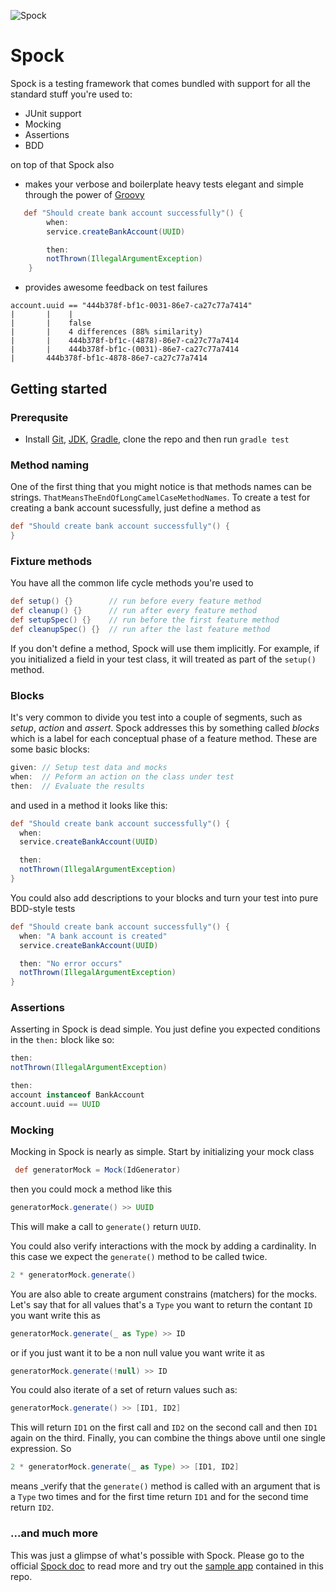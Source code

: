 ![Spock](http://www.startrek.com/legacy_media/images/200307/spock01/320x240.jpg)

# Spock
Spock is a testing framework that comes bundled with support for all the standard stuff you're used to:
* JUnit support
* Mocking
* Assertions
* BDD

on top of that Spock also
* makes your verbose and boilerplate heavy tests elegant and simple through the power of [Groovy](http://www.groovy-lang.org/)
```Groovy
   def "Should create bank account successfully"() {
        when:
        service.createBankAccount(UUID)

        then:
        notThrown(IllegalArgumentException)
    }
```

* provides awesome feedback on test failures
```
account.uuid == "444b378f-bf1c-0031-86e7-ca27c77a7414"
|       |    |
|       |    false
|       |    4 differences (88% similarity)
|       |    444b378f-bf1c-(4878)-86e7-ca27c77a7414
|       |    444b378f-bf1c-(0031)-86e7-ca27c77a7414
|       444b378f-bf1c-4878-86e7-ca27c77a7414
```

## Getting started

### Prerequsite
* Install [Git](http://git-scm.com/), [JDK](http://www.oracle.com/technetwork/java/javase/downloads/index.html), [Gradle](http://www.gradle.org/), clone the repo and then run `gradle test`


### Method naming
One of the first thing that you might notice is that methods names can be strings. `ThatMeansTheEndOfLongCamelCaseMethodNames`. To create a test for creating a bank account sucessfully, just define a method as

```Groovy
def "Should create bank account successfully"() {
}
```

### Fixture methods
You have all the common life cycle methods you're used to
```Groovy
def setup() {}        // run before every feature method
def cleanup() {}      // run after every feature method
def setupSpec() {}    // run before the first feature method
def cleanupSpec() {}  // run after the last feature method
```
If you don't define a method, Spock will use them implicitly. For example, if you initialized a field in your test class, it will treated as part of the `setup()` method.

### Blocks
It's very common to divide you test into a couple of segments, such as _setup_, _action_ and _assert_. Spock addresses this by something called _blocks_ which is a label for each conceptual phase of a feature method. These are some basic blocks:
```Groovy
given: // Setup test data and mocks
when:  // Peform an action on the class under test
then:  // Evaluate the results
```
and used in a method it looks like this:
```Groovy
def "Should create bank account successfully"() {
  when:
  service.createBankAccount(UUID)

  then:
  notThrown(IllegalArgumentException)
}
```
You could also add descriptions to your blocks and turn your test into pure BDD-style tests
```Groovy
def "Should create bank account successfully"() {
  when: "A bank account is created"
  service.createBankAccount(UUID)

  then: "No error occurs"
  notThrown(IllegalArgumentException)
}
```


### Assertions
Asserting in Spock is dead simple. You just define you expected conditions in the `then:` block like so:

```Groovy
then:
notThrown(IllegalArgumentException)
```
```Groovy
then:
account instanceof BankAccount
account.uuid == UUID
```

### Mocking
Mocking in Spock is nearly as simple. Start by initializing your mock class
```Groovy
 def generatorMock = Mock(IdGenerator)
 ```
 then you could mock a method like this
 ```Groovy
 generatorMock.generate() >> UUID
 ```
 This will make a call to `generate()` return `UUID`.
 
 You could also verify interactions with the mock by adding a cardinality. In this case we expect the `generate()` method to be called twice.
 ```Groovy
 2 * generatorMock.generate()
 ```
 You are also able to create argument constrains (matchers) for the mocks. Let's say that for all values that's a `Type` you want to return the contant `ID` you want write this as
 ```Groovy
 generatorMock.generate(_ as Type) >> ID
 ```
 or if you just want it to be a non null value you want write it as
 ```Groovy
 generatorMock.generate(!null) >> ID
 ```
 You could also iterate of a set of return values such as:
 ```Groovy
 generatorMock.generate() >> [ID1, ID2]
 ```
 This will return `ID1` on the first call and `ID2` on the second call and then `ID1` again on the third.
 Finally, you can combine the things above until one single expression. So
 ```Groovy
 2 * generatorMock.generate(_ as Type) >> [ID1, ID2]
 ```
 means _verify that the `generate()` method is called with an argument that is a `Type` two times and for the first time return `ID1` and for the second time return `ID2`.

### ...and much more
This was just a glimpse of what's possible with Spock. Please go to the official [Spock doc](https://code.google.com/p/spock) to read more and try out the [sample app](https://github.com/erikryverling/spock-demo/tree/master/src) contained in this repo.
